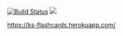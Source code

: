 [![Build Status](https://secure.travis-ci.org/issvostok/flashcards.png)](http://travis-ci.org/issvostok/flashcards)
<a href="https://codeclimate.com/github/issvostok/flashcards"><img src="https://codeclimate.com/github/issvostok/flashcards/badges/gpa.svg" /></a>

https://ks-flashcards.herokuapp.com/
